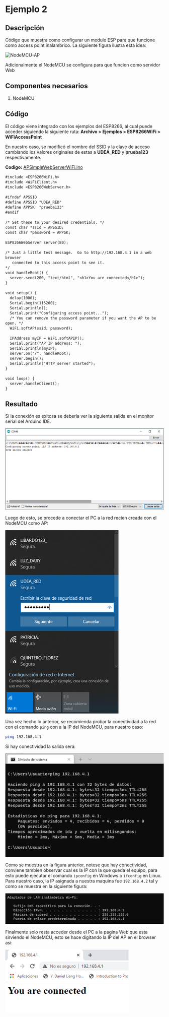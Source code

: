 # Ejemplo 2

## Descripción

Código que muestra como configurar un modulo ESP para que funcione como access point inalambrico. La siguiente figura ilustra esta idea:

![NodeMCU-AP](https://esp8266-arduino-spanish.readthedocs.io/es/latest/_images/esp8266-soft-access-point.png)

Adicionalmente el NodeMCU se configura para que funcion como servidor Web

## Componentes necesarios

1. NodeMCU

## Código

El código viene integrado con los ejemplos del ESP8266, al cual puede acceder siguiendo la siguiente ruta: **Archivo > Ejemplos > ESP8266WiFi > WiFiAccessPoint**

En nuestro caso, se modificó el nombre del SSID y la clave de acceso cambiando los valores originales de estas a **UDEA_RED** y **prueba123** respectivamente.

**Codigo:** [APSimpleWebServerWiFi.ino](APSimpleWebServerWiFi/APSimpleWebServerWiFi.ino)

```arduino
#include <ESP8266WiFi.h>
#include <WiFiClient.h>
#include <ESP8266WebServer.h>

#ifndef APSSID
#define APSSID "UDEA_RED"
#define APPSK  "prueba123"
#endif

/* Set these to your desired credentials. */
const char *ssid = APSSID;
const char *password = APPSK;

ESP8266WebServer server(80);

/* Just a little test message.  Go to http://192.168.4.1 in a web browser
   connected to this access point to see it.
*/
void handleRoot() {
  server.send(200, "text/html", "<h1>You are connected</h1>");
}

void setup() {
  delay(1000);
  Serial.begin(115200);
  Serial.println();
  Serial.print("Configuring access point...");
  /* You can remove the password parameter if you want the AP to be open. */
  WiFi.softAP(ssid, password);

  IPAddress myIP = WiFi.softAPIP();
  Serial.print("AP IP address: ");
  Serial.println(myIP);
  server.on("/", handleRoot);
  server.begin();
  Serial.println("HTTP server started");
}

void loop() {
  server.handleClient();
}
```

## Resultado

Si la conexión es exitosa se debería ver la siguiente salida en el monitor serial del Arduino IDE.

![salida](conexion-ap-ejemplo2.png)

Luego de esto, se procede a conectar el PC a la red recien creada con el NodeMCU como AP:

![add-red](ap-red.png)

Una vez hecho lo anterior, se recomienda probar la conectividad a la red con el comando ```ping``` con a la IP del NodeMCU, para nuestro caso:

```bash
ping 192.168.4.1
```
 Si hay conectividad la salida será:

 ![ping](ping-to-esp.png)

 Como se muestra en la figura anterior, notese que hay conectividad, conviene tambien observar cual es la IP con la que queda el equipo, para esto puede ejecutar el comando ```ipconfig``` en Windows o ```ifconfig``` en Linux. Para nuestro caso, la IP asignada a nuestra maquina fue ```192.168.4.2```  tal y como se muestra en la siguiente figura:

 ![ip-pc](ip-PC.png) 

 Finalmente solo resta acceder desde el PC a la pagina Web que esta sirviendo el NodeMCU, esto se hace digitando la IP del AP en el browser asi:

 ![web](browser-output.png)

 